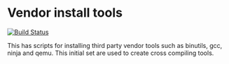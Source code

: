 # Vendor install tools

[![Build Status](https://travis-ci.org/winksaville/vendor-install-tools.svg?branch=master)](https://travis-ci.org/winksaville/vendor-install-tools)

This has scripts for installing third party vendor tools
such as binutils, gcc, ninja and qemu. This initial set
are used to create cross compiling tools.
